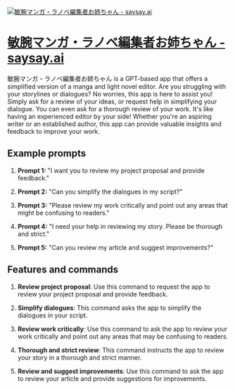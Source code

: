 [![敏腕マンガ・ラノベ編集者お姉ちゃん - saysay.ai](https://files.oaiusercontent.com/file-2TFoFTZzp9O6A9m3SDnLAd7p?se=2123-10-20T06%3A13%3A08Z&sp=r&sv=2021-08-06&sr=b&rscc=max-age%3D31536000%2C%20immutable&rscd=attachment%3B%20filename%3D%257B%257Bmasterpiece%257D%257D%252C%2520high%2520quality%252C%2520super%2520cute%25201girl%252C%2520portrait%252C%2520%2528%2528forehead%2529%2529%252C%2520%2528%2528blond%2520s-2525884824%2520%25283%2529.png&sig=L5k581pUaPOjGNuATZvceup/IIYy4Yzhxi%2Bo7s4bCck%3D)](https://chat.openai.com/g/g-wE9SWrR22-min-wan-mangaranobebian-ji-zhe-ozi-tiyan-saysay-ai)

# [敏腕マンガ・ラノベ編集者お姉ちゃん - saysay.ai](https://chat.openai.com/g/g-wE9SWrR22-min-wan-mangaranobebian-ji-zhe-ozi-tiyan-saysay-ai)

敏腕マンガ・ラノベ編集者お姉ちゃん is a GPT-based app that offers a simplified version of a manga and light novel editor. Are you struggling with your storylines or dialogues? No worries, this app is here to assist you! Simply ask for a review of your ideas, or request help in simplifying your dialogue. You can even ask for a thorough review of your work. It's like having an experienced editor by your side! Whether you're an aspiring writer or an established author, this app can provide valuable insights and feedback to improve your work.

## Example prompts

1. **Prompt 1:** "I want you to review my project proposal and provide feedback."

2. **Prompt 2:** "Can you simplify the dialogues in my script?"

3. **Prompt 3:** "Please review my work critically and point out any areas that might be confusing to readers."

4. **Prompt 4:** "I need your help in reviewing my story. Please be thorough and strict."

5. **Prompt 5:** "Can you review my article and suggest improvements?"

## Features and commands

1. **Review project proposal**: Use this command to request the app to review your project proposal and provide feedback.

2. **Simplify dialogues**: This command asks the app to simplify the dialogues in your script.

3. **Review work critically**: Use this command to ask the app to review your work critically and point out any areas that may be confusing to readers.

4. **Thorough and strict review**: This command instructs the app to review your story in a thorough and strict manner.

5. **Review and suggest improvements**: Use this command to ask the app to review your article and provide suggestions for improvements.